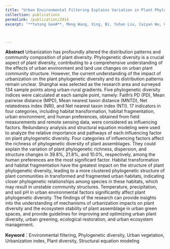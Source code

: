 ```yaml
---
title: "Urban Environmental Filtering Explains Variation in Plant Phylogenetic Diversity in Shanghai, China (Completed and under modifying)"
collection: publications
permalink: /publication/2014
excerpt: '**Yutong Gao#**, Meng Wang, Xing, Bi, Yuhan Liu, Caiyan Wu, Guojian Chen, Shengjian Kuang, Shaopeng Li, Conghe Song, Junxiang Li'



---
```


**Abstract**
Urbanization has profoundly altered the distribution patterns and community composition of plant diversity. Phylogenetic diversity is a crucial aspect of plant diversity, contributing to a comprehensive understanding of the effects of urban environment and land use changes on urban plant community structure. However, the current understanding of the impact of urbanization on the plant phylogenetic diversity and its distribution patterns remain unclear. Shanghai was selected as the research area and surveyed 134 sample points along urban-rural gradients. Five phylogenetic diversity indices were calculated at each sample point, namely: Faith’s PD (PD), Mean pairwise distance (MPD), Mean nearest taxon distance (MNTD), Net relatedness index (NRI), and Net nearest taxon index (NTI). 17 indicators in four categories, including habitat transformation, habitat fragmentation, urban environment, and human preferences, obtained from field measurements and remote sensing data, were considered as influencing factors. Redundancy analysis and structural equation modeling were used to analyze the relative importance and pathways of each influencing factor on plant phylogenetic diversity. Four categories of influencing factors affect the richness of phylogenetic diversity of plant assemblages. They could explain the variation of plant phylogenetic richness, dispersion, and structure changes in 39.8%, 21.8%, and 10.0%, respectively, among the human preferences are the most significant factor. Habitat transformation and habitat fragmentation have the greatest impact on the structure of plant phylogenetic diversity, leading to a more clustered phylogenetic structure of plant communities in transformed and fragmented urban habitats, indicating closer phylogenetic relationships among species in these habitats, which may result in unstable community structures. Temperature, precipitation, and soil pH in urban environmental factors significantly affect plant phylogenetic diversity. The findings of the research can provide insights into the understanding of mechanisms of urbanization impacts on plant diversity and the ecosystem stability of plant assemblage in urban green spaces, and provide guidelines for improving and optimizing urban plant diversity, urban greening, ecological restoration, and urban ecosystem management.


**Keyword**：Environmental filtering, Phylogenetic diversity, Urban vegetation, Urbanization index, Plant diversity, Structural equation modeling
